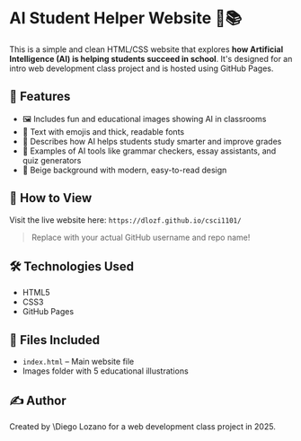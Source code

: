 # AI Student Helper Website 🧠📚

This is a simple and clean HTML/CSS website that explores **how Artificial Intelligence (AI) is helping students succeed in school**. It's designed for an intro web development class project and is hosted using GitHub Pages.

## 🌟 Features

* 🖼️ Includes fun and educational images showing AI in classrooms
* 💬 Text with emojis and thick, readable fonts
* 🧠 Describes how AI helps students study smarter and improve grades
* 🎯 Examples of AI tools like grammar checkers, essay assistants, and quiz generators
* 🎨 Beige background with modern, easy-to-read design

## 🚀 How to View

Visit the live website here:
`https://dlozf.github.io/csci1101/`

> Replace with your actual GitHub username and repo name!

## 🛠️ Technologies Used

* HTML5
* CSS3
* GitHub Pages

## 📁 Files Included

* `index.html` – Main website file
* Images folder with 5 educational illustrations

## ✍️ Author

Created by \Diego Lozano for a web development class project in 2025.
